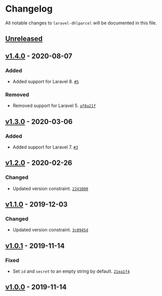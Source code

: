 # Changelog

All notable changes to `laravel-dhlparcel` will be documented in this file.

## [Unreleased]

## [v1.4.0] - 2020-08-07

### Added
- Added support for Laravel 8. [`#5`](https://github.com/mvdnbrk/laravel-dhlparcel/pull/3)

### Removed
- Removed support for Laravel 5. [`af8a21f`](https://github.com/mvdnbrk/laravel-dhlparcel/commit/af8a21fc6711f8ca20990c02f5dc854e390900e9)

## [v1.3.0] - 2020-03-06

### Added
- Added support for Laravel 7. [`#3`](https://github.com/mvdnbrk/laravel-dhlparcel/pull/3)

## [v1.2.0] - 2020-02-26

### Changed
- Updated version constraint. [`2241080`](https://github.com/mvdnbrk/laravel-dhlparcel/commit/2241080405b1828b2766ceabe988cb62fa59460f)

## [v1.1.0] - 2019-12-03

### Changed
- Updated version constraint. [`3c0945d`](https://github.com/mvdnbrk/laravel-dhlparcel/commit/3c0945da3ea0480e679ab5305fff0ba8ca511300)

## [v1.0.1] - 2019-11-14

### Fixed
- Set `id` and `secret` to an empty string by default. [`21ea1f4`](https://github.com/mvdnbrk/laravel-dhlparcel/commit/21ea1f438895d976dbfbc374463ad6e52f086662)

## [v1.0.0] - 2019-11-14

[Unreleased]: https://github.com/mvdnbrk/laravel-dhlparcel/compare/v1.4.0...HEAD
[v1.4.0]: https://github.com/mvdnbrk/laravel-dhlparcel/compare/v1.3.0...v1.4.0
[v1.3.0]: https://github.com/mvdnbrk/laravel-dhlparcel/compare/v1.2.0...v1.3.0
[v1.2.0]: https://github.com/mvdnbrk/laravel-dhlparcel/compare/v1.1.0...v1.2.0
[v1.1.0]: https://github.com/mvdnbrk/laravel-dhlparcel/compare/v1.0.1...v1.1.0
[v1.0.1]: https://github.com/mvdnbrk/laravel-dhlparcel/compare/v1.0.0...v1.0.1
[v1.0.0]: https://github.com/mvdnbrk/laravel-dhlparcel/tree/v1.0.0
